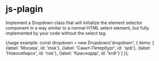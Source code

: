 # js-plagin

Implement a Dropdown class that will initialize the element selector component in a way similar to a normal HTML select element, 
but fully implemented by your code without the select tag.

Usage example:
const dropdown = new Dropdown('dropdown', {
  items: [
    {label: 'Москва', id: 'msk'},
    {label: 'Санкт-Петербург', id: 'spb'},
    {label: 'Новосибирск', id: 'nsk'},
    {label: 'Краснодар', id: 'krdr'}
  ]
});